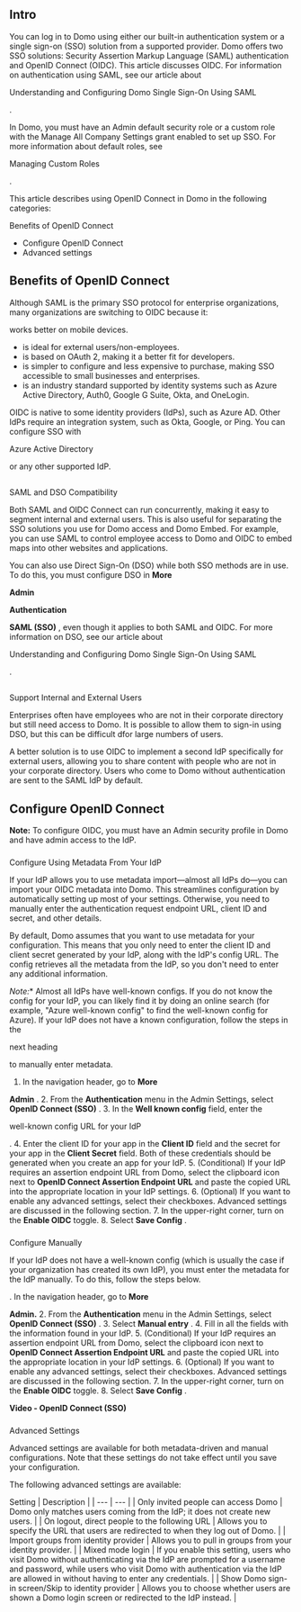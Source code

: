 

Intro
-------

You can log in to Domo using either our built-in authentication system or a single sign-on (SSO) solution from a supported provider. Domo offers two SSO solutions: Security Assertion Markup Language (SAML) authentication and OpenID Connect (OIDC). This article discusses OIDC. For information on authentication using SAML, see our article about

Understanding and Configuring Domo Single Sign-On Using SAML

.


 In Domo, you must have an Admin default security role or a custom role with the Manage All Company Settings grant enabled to set up SSO. For more information about default roles, see

Managing Custom Roles

.


 This article describes using OpenID Connect in Domo in the following categories:

 Benefits of OpenID Connect
* Configure OpenID Connect
* Advanced settings

Benefits of OpenID Connect
------------------------------

Although SAML is the primary SSO protocol for enterprise organizations, many organizations are switching to OIDC because it:

 works better on mobile devices.
* is ideal for external users/non-employees.
* is based on OAuth 2, making it a better fit for developers.
* is simpler to configure and less expensive to purchase, making SSO accessible to small businesses and enterprises.
* is an industry standard supported by identity systems such as Azure Active Directory, Auth0, Google G Suite, Okta, and OneLogin.

OIDC is native to some identity providers (IdPs), such as Azure AD. Other IdPs require an integration system, such as Okta, Google, or Ping. You can configure SSO with

Azure Active Directory

or any other supported IdP.

##
 SAML and DSO Compatibility

Both SAML and OIDC Connect can run concurrently, making it easy to segment internal and external users. This is also useful for separating the SSO solutions you use for Domo access and Domo Embed. For example, you can use SAML to control employee access to Domo and OIDC to embed maps into other websites and applications.


 You can also use Direct Sign-On (DSO) while both SSO methods are in use. To do this, you must configure DSO in
 **More**
 >
 **Admin**
 >
 **Authentication**
 >
 **SAML (SSO)**
 , even though it applies to both SAML and OIDC. For more information on DSO, see our article about

Understanding and Configuring Domo Single Sign-On Using SAML

.

##
 Support Internal and External Users

Enterprises often have employees who are not in their corporate directory but still need access to Domo. It is possible to allow them to sign-in using DSO, but this can be difficult dfor large numbers of users.


 A better solution is to use OIDC to implement a second IdP specifically for external users, allowing you to share content with people who are not in your corporate directory. Users who come to Domo without authentication are sent to the SAML IdP by default.


 Configure OpenID Connect
----------------------------


**Note:**
 To configure OIDC, you must have an Admin security profile in Domo and have admin access to the IdP.


###
 Configure Using Metadata From Your IdP

If your IdP allows you to use metadata import—almost all IdPs do—you can import your OIDC metadata into Domo. This streamlines configuration by automatically setting up most of your settings. Otherwise, you need to manually enter the authentication request endpoint URL, client ID and secret, and other details.


 By default, Domo assumes that you want to use metadata for your configuration. This means that you only need to enter the client ID and client secret generated by your IdP, along with the IdP's config URL. The config retrieves all the metadata from the IdP, so you don't need to enter any additional information.

*Note:**
 Almost all IdPs have well-known configs. If you do not know the config for your IdP, you can likely find it by doing an online search (for example, "Azure well-known config" to find the well-known config for Azure). If your IdP does not have a known configuration, follow the steps in the

next heading

to manually enter metadata.


1. In the navigation header, go to
 **More**
 >
 **Admin**
 .
2. From the
 **Authentication**
 menu in the Admin Settings, select
 **OpenID Connect (SSO)**
 .
3. In the
 **Well known config**
 field, enter the

well-known config URL for your IdP

.
4. Enter the client ID for your app in the
 **Client ID**
 field and the secret for your app in the
 **Client Secret**
 field. Both of these credentials should be generated when you create an app for your IdP.
5. (Conditional) If your IdP requires an assertion endpoint URL from Domo, select the clipboard icon next to
 **OpenID Connect Assertion Endpoint URL**
 and paste the copied URL into the appropriate location in your IdP settings.
6. (Optional) If you want to enable any advanced settings, select their checkboxes. Advanced settings are discussed in the following section.
7. In the upper-right corner, turn on the
 **Enable OIDC**
 toggle.
8. Select
 **Save Config**
 .


###


 Configure Manually

If your IdP does not have a well-known config (which is usually the case if your organization has created its own IdP), you must enter the metadata for the IdP manually. To do this, follow the steps below.

. In the navigation header, go to
 **More**
 >
 **Admin.**
2. From the
 **Authentication**
 menu in the Admin Settings, select
 **OpenID Connect (SSO)**
 .
3. Select
 **Manual entry**
 .
4. Fill in all the fields with the information found in your IdP.
5. (Conditional) If your IdP requires an assertion endpoint URL from Domo, select the clipboard icon next to
 **OpenID Connect Assertion Endpoint URL**
 and paste the copied URL into the appropriate location in your IdP settings.
6. (Optional) If you want to enable any advanced settings, select their checkboxes. Advanced settings are discussed in the following section.
7. In the upper-right corner, turn on the
 **Enable OIDC**
 toggle.
8. Select
 **Save Config**
 .


**Video - OpenID Connect (SSO)**


###


 Advanced Settings

Advanced settings are available for both metadata-driven and manual configurations. Note that these settings do not take effect until you save your configuration.


 The following advanced settings are available:


 Setting
  |
 Description
  |
| --- | --- |
|
 Only invited people can access Domo
  |
 Domo only matches users coming from the IdP; it does not create new users.
  |
|
 On logout, direct people to the following URL
  |
 Allows you to specify the URL that users are redirected to when they log out of Domo.
  |
|
 Import groups from identity provider
  |
 Allows you to pull in groups from your identity provider.
  |
|
 Mixed mode login
  |
 If you enable this setting, users who visit Domo without authenticating via the IdP are prompted for a username and password, while users who visit Domo with authentication via the IdP are allowed in without having to enter any credentials.
  |
|
 Show Domo sign-in screen/Skip to identity provider
  |
 Allows you to choose whether users are shown a Domo login screen or redirected to the IdP instead.
  |


